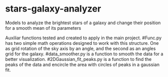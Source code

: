 # stars-galaxy-analyzer
Models to analyze the brightest stars of a galaxy and change their position for a smooth mean of its parameters




Auxiliar functions tested and created to apply in the main project. 
#Func.py has two simple math operations designed to work with this structure. One as grid rotation of the sky axis by an angle, and the second as an angles grid for the galaxy.
#data_smoother.py is a function to smooth the data for a better visualization.
#2DGaussian_fit_peaks.py is a function to find the peaks of the data and encircle the area with circles of peaks in a gaussian fit.
